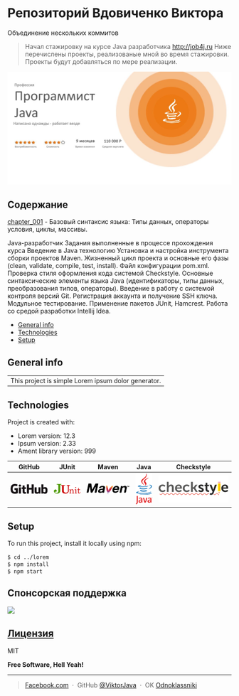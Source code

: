 # Репозиторий Вдовиченко Виктора
Объединение нескольких коммитов
>Начал стажировку на курсе Java разработчика http://job4j.ru 
Ниже перечислены проекты, реализованые мной во время стажировки. 
Проекты будут добавляться по мере реализации.
>
![Info](./images/intro.jpg)

## Содержание
[chapter_001](https://github.com/ViktorJava/job4j/tree/master/chapter_001) - Базовый синтаксис языка: Типы данных, операторы условия, циклы, массивы.
 
Java-разработчик
Задания выполненные в процессе прохождения курса
Введение в Java технологию
Установка и настройка инструмента сборки проектов Maven. Жизненный цикл проекта и основные его фазы (clean, validate, compile, test, install). Файл конфигурации pom.xml.
Проверка стиля оформления кода системой Checkstyle.
Основные синтаксические элементы языка Java (идентификаторы, типы данных, преобразования типов, операторы).
Введение в работу с системой контроля версий Git. Регистрация аккаунта и получение SSH ключа.
Модульное тестирование. Применение пакетов JUnit, Hamcrest.
Работа со средой разработки Intellij Idea.
* [General info](#general-info)
* [Technologies](#Technologies)
* [Setup](#setup)

## General info
<table>
<tr>
<td>
This project is simple Lorem ipsum dolor generator.
</td>
</tr>
</table>

	
## Technologies
Project is created with:
* Lorem version: 12.3
* Ipsum version: 2.33
* Ament library version: 999

|GitHub|JUnit |Maven |Java |Checkstyle |
|------|------|------|-----|-----|
|![Algorithm schema](./images/github.png) |![Algorithm schema](./images/junit.png)|![Algorithm schema](./images/maven.png)|  ![Algorithm schema](./images/java.png)|  ![Algorithm schema](./images/checkstyle.png)   
	
## Setup
To run this project, install it locally using npm:

```
$ cd ../lorem
$ npm install
$ npm start
```

## Спонсорская поддержка
[![][liberapay img]][liberapay]

## [Лицензия](https://github.com/ViktorJava/job4j/tree/master/LICENSE)
MIT

**Free Software, Hell Yeah!**

---

> [Facebook.com](https://www.facebook.com/viktor.vdovichenko) &nbsp;&middot;&nbsp;
> GitHub [@ViktorJava](https://github.com/ViktorJava) &nbsp;&middot;&nbsp;
> OK [Odnoklassniki](https://ok.ru/profile/571539586668)

[liberapay]:https://liberapay.com/ViktorJava/donate
[liberapay img]:https://liberapay.com/assets/widgets/donate.svg
